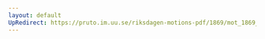 ```yaml
---
layout: default
UpRedirect: https://pruto.im.uu.se/riksdagen-motions-pdf/1869/mot_1869__ak__3/mot_1869__ak__3-001.pdf
---
```

